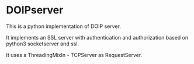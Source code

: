# DOIPserver

This is a python implementation of DOIP server.

It implements an SSL server with authentication and authorization based on python3 socketserver and
ssl.

It uses a ThreadingMixIn - TCPServer as RequestServer.